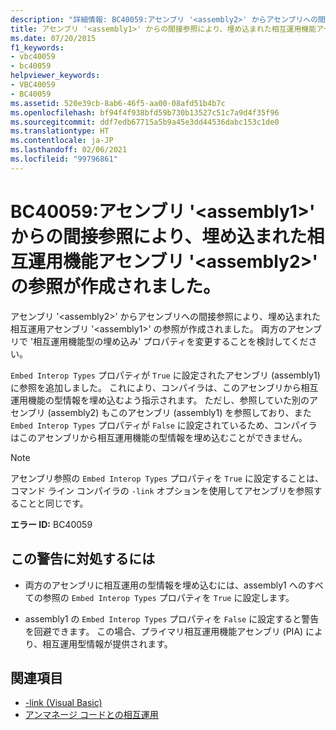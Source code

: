 ```yaml
---
description: "詳細情報: BC40059:アセンブリ '<assembly2>' からアセンブリへの間接参照により、埋め込まれた相互運用アセンブリ '<assembly1>' の参照が作成されました"
title: アセンブリ '<assembly1>' からの間接参照により、埋め込まれた相互運用機能アセンブリ '<assembly2>' の参照が作成されました。
ms.date: 07/20/2015
f1_keywords:
- vbc40059
- bc40059
helpviewer_keywords:
- VBC40059
- BC40059
ms.assetid: 520e39cb-8ab6-46f5-aa00-08afd51b4b7c
ms.openlocfilehash: bf94f4f938bfd59b730b13527c51c7a9d4f35f96
ms.sourcegitcommit: ddf7edb67715a5b9a45e3dd44536dabc153c1de0
ms.translationtype: HT
ms.contentlocale: ja-JP
ms.lasthandoff: 02/06/2021
ms.locfileid: "99796861"
---
```

# <a name="bc40059-a-reference-was-created-to-embedded-interop-assembly-assembly1-because-of-an-indirect-reference-to-that-assembly-from-assembly-assembly2"></a>BC40059:アセンブリ '\<assembly1>' からの間接参照により、埋め込まれた相互運用機能アセンブリ '\<assembly2>' の参照が作成されました。

アセンブリ '\<assembly2>' からアセンブリへの間接参照により、埋め込まれた相互運用アセンブリ '\<assembly1>' の参照が作成されました。 両方のアセンブリで '相互運用機能型の埋め込み' プロパティを変更することを検討してください。

`Embed Interop Types` プロパティが `True` に設定されたアセンブリ (assembly1) に参照を追加しました。 これにより、コンパイラは、このアセンブリから相互運用機能の型情報を埋め込むよう指示されます。 ただし、参照していた別のアセンブリ (assembly2) もこのアセンブリ (assembly1) を参照しており、また `Embed Interop Types` プロパティが `False` に設定されているため、コンパイラはこのアセンブリから相互運用機能の型情報を埋め込むことができません。

> [!NOTE]
> アセンブリ参照の `Embed Interop Types` プロパティを `True` に設定することは、コマンド ライン コンパイラの `-link` オプションを使用してアセンブリを参照することと同じです。

**エラー ID:** BC40059

## <a name="to-address-this-warning"></a>この警告に対処するには

- 両方のアセンブリに相互運用の型情報を埋め込むには、assembly1 へのすべての参照の `Embed Interop Types` プロパティを `True` に設定します。

- assembly1 の `Embed Interop Types` プロパティを `False` に設定すると警告を回避できます。 この場合、プライマリ相互運用機能アセンブリ (PIA) により、相互運用型情報が提供されます。

## <a name="see-also"></a>関連項目

- [-link (Visual Basic)](../../reference/command-line-compiler/link.md)
- [アンマネージ コードとの相互運用](../../../framework/interop/index.md)
